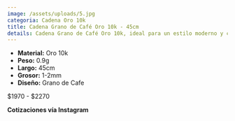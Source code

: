 ```yaml
---
image: /assets/uploads/5.jpg
categoria: Cadena Oro 10k
title: Cadena Grano de Café Oro 10k - 45cm
details: Cadena Grano de Café Oro 10k, ideal para un estilo moderno y con carácter
---
```

* **Material:** Oro 10k
* **Peso:** 0.9g
* **L﻿argo:** 45cm
* **G﻿rosor:** 1-2mm
* **Diseño:** Grano de Cafe 

$﻿1970 - $2270

**Cotizaciones vía Instagram**